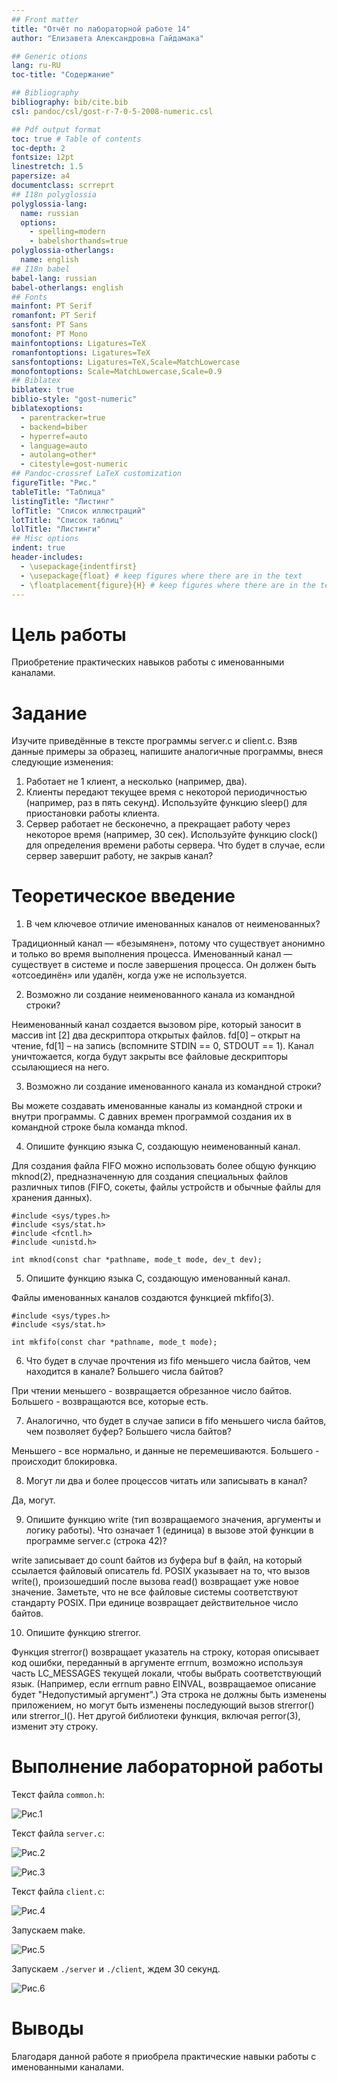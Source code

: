 ```yaml
---
## Front matter
title: "Отчёт по лабораторной работе 14"
author: "Елизавета Александровна Гайдамака"

## Generic otions
lang: ru-RU
toc-title: "Содержание"

## Bibliography
bibliography: bib/cite.bib
csl: pandoc/csl/gost-r-7-0-5-2008-numeric.csl

## Pdf output format
toc: true # Table of contents
toc-depth: 2
fontsize: 12pt
linestretch: 1.5
papersize: a4
documentclass: scrreprt
## I18n polyglossia
polyglossia-lang:
  name: russian
  options:
	- spelling=modern
	- babelshorthands=true
polyglossia-otherlangs:
  name: english
## I18n babel
babel-lang: russian
babel-otherlangs: english
## Fonts
mainfont: PT Serif
romanfont: PT Serif
sansfont: PT Sans
monofont: PT Mono
mainfontoptions: Ligatures=TeX
romanfontoptions: Ligatures=TeX
sansfontoptions: Ligatures=TeX,Scale=MatchLowercase
monofontoptions: Scale=MatchLowercase,Scale=0.9
## Biblatex
biblatex: true
biblio-style: "gost-numeric"
biblatexoptions:
  - parentracker=true
  - backend=biber
  - hyperref=auto
  - language=auto
  - autolang=other*
  - citestyle=gost-numeric
## Pandoc-crossref LaTeX customization
figureTitle: "Рис."
tableTitle: "Таблица"
listingTitle: "Листинг"
lofTitle: "Список иллюстраций"
lotTitle: "Список таблиц"
lolTitle: "Листинги"
## Misc options
indent: true
header-includes:
  - \usepackage{indentfirst}
  - \usepackage{float} # keep figures where there are in the text
  - \floatplacement{figure}{H} # keep figures where there are in the text
---
```


# Цель работы

Приобретение практических навыков работы с именованными каналами.

# Задание

Изучите приведённые в тексте программы server.c и client.c. Взяв данные примеры
за образец, напишите аналогичные программы, внеся следующие изменения:
1. Работает не 1 клиент, а несколько (например, два).
2. Клиенты передают текущее время с некоторой периодичностью (например, раз в пять
секунд). Используйте функцию sleep() для приостановки работы клиента.
3. Сервер работает не бесконечно, а прекращает работу через некоторое время (например, 30 сек). Используйте функцию clock() для определения времени работы сервера.
Что будет в случае, если сервер завершит работу, не закрыв канал?

# Теоретическое введение

1. В чем ключевое отличие именованных каналов от неименованных?

Традиционный канал — «безымянен», потому что существует анонимно и только во время выполнения процесса. Именованный канал — существует в системе и после завершения процесса. Он должен быть «отсоединён» или удалён, когда уже не используется.

2. Возможно ли создание неименованного канала из командной строки?

Неименованный канал создается вызовом pipe, который заносит в массив int [2] два дескриптора открытых файлов. fd[0] – открыт на чтение, fd[1] – на запись (вспомните STDIN == 0, STDOUT == 1). Канал уничтожается, когда будут закрыты все файловые дескрипторы ссылающиеся на него.

3. Возможно ли создание именованного канала из командной строки?

Вы можете создавать именованные каналы из командной строки и внутри программы. С давних времен программой создания их в командной строке была команда
mknod.

4. Опишите функцию языка С, создающую неименованный канал.

Для создания файла FIFO можно использовать более общую функцию mknod(2), предназначенную для создания специальных файлов различных типов (FIFO, сокеты, файлы
устройств и обычные файлы для хранения данных).
```
#include <sys/types.h>
#include <sys/stat.h>
#include <fcntl.h>
#include <unistd.h>

int mknod(const char *pathname, mode_t mode, dev_t dev);
```

5. Опишите функцию языка С, создающую именованный канал.

Файлы именованных каналов создаются функцией mkfifo(3).
```
#include <sys/types.h>
#include <sys/stat.h>

int mkfifo(const char *pathname, mode_t mode);
```

6. Что будет в случае прочтения из fifo меньшего числа байтов, чем находится в канале?
Большего числа байтов?

При чтении меньшего - возвращается обрезанное число байтов.
Большего - возвращаются все, которые есть.

7. Аналогично, что будет в случае записи в fifo меньшего числа байтов, чем позволяет
буфер? Большего числа байтов?

Меньшего - все нормально, и данные не перемешиваются.
Большего - происходит блокировка.

8. Могут ли два и более процессов читать или записывать в канал?

Да, могут.

9. Опишите функцию write (тип возвращаемого значения, аргументы и логику работы).
Что означает 1 (единица) в вызове этой функции в программе server.c (строка 42)?

write записывает до count байтов из буфера buf в файл, на который ссылается файловый описатель fd. POSIX указывает на то, что вызов write(), произошедший после вызова read() возвращает уже новое значение. Заметьте, что не все файловые системы соответствуют стандарту POSIX.  При единице возвращает действительное число байтов.

10. Опишите функцию strerror.

Функция strerror() возвращает указатель на строку, которая
        описывает код ошибки, переданный в аргументе errnum, возможно
        используя часть LC_MESSAGES текущей локали, чтобы выбрать
        соответствующий язык. (Например, если errnum равно EINVAL,
        возвращаемое описание будет "Недопустимый аргумент".) Эта строка
        не должны быть изменены приложением, но могут быть изменены
        последующий вызов strerror() или strerror_l(). Нет другой библиотеки
        функция, включая perror(3), изменит эту строку.

# Выполнение лабораторной работы

Текст файла `common.h`:

![Рис.1](image\picture1.png)  

Текст файла `server.c`:

![Рис.2](image\picture2.png)  

![Рис.3](image\picture3.png) 

Текст файла `client.c`:

![Рис.4](image\picture4.png)  

Запускаем make.

![Рис.5](image\picture5.png)  

Запускаем `./server` и `./client`, ждем 30 секунд.

![Рис.6](image\picture6.png)  

# Выводы

Благодаря данной работе я приобрела практические навыки работы с именованными каналами.
